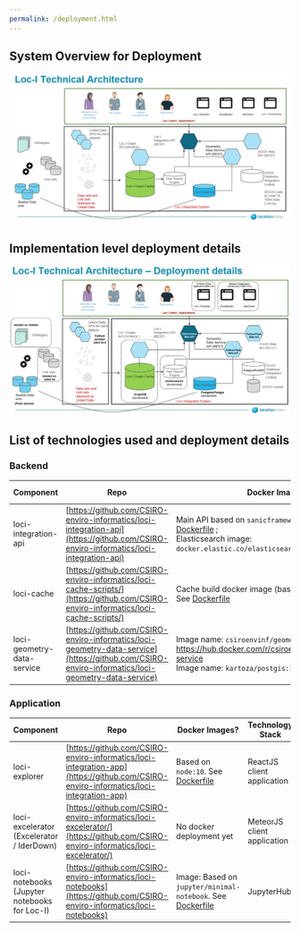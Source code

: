 ```yaml
---
permalink: /deployment.html
---
```


## System Overview for Deployment
![Loc-I System Deployment overview](images/loci-system-overview-deployment.png "System Overview")

## Implementation level deployment details 

![Loc-I System Deployment overview](images/loci-system-deployment-details.png "System Overview")



## List of technologies used and deployment details

### Backend 

 
| Component            | Repo  |   Docker Images? | Technology Stack | Deployment detail |
|---------------------| -------| -------- |  -------| -------- |
| loci-integration-api |  [https://github.com/CSIRO-enviro-informatics/loci-integration-api](https://github.com/CSIRO-enviro-informatics/loci-integration-api)  | Main API based on `sanicframework/sanic:LTS`. [Dockerfile](https://github.com/CSIRO-enviro-informatics/loci-integration-api/blob/master/Dockerfile) ;  <BR> Elasticsearch image: `docker.elastic.co/elasticsearch/elasticsearch:6.3.1` | Python / Sanic / uvicorn <BR> Elasticsearch | AWS ec2 instance |
|loci-cache | [https://github.com/CSIRO-enviro-informatics/loci-cache-scripts/](https://github.com/CSIRO-enviro-informatics/loci-cache-scripts/) |  Cache build docker image (based on `ubuntu:18.04`). See [Dockerfile](https://github.com/CSIRO-enviro-informatics/loci-cache-scripts/blob/jyucsiro/feature/gnaf_gf_harvest/docker/cache/Dockerfile) | GraphDB | AWS ec2 instance |
| loci-geometry-data-service |  [https://github.com/CSIRO-enviro-informatics/loci-geometry-data-service](https://github.com/CSIRO-enviro-informatics/loci-geometry-data-service)|  Image name: `csiroenvinf/geometry-data-service`.  See https://hub.docker.com/r/csiroenvinf/geometry-data-service <br> Image name: `kartoza/postgis:12.0` |  Python-Flask Web API, Postgres/PostGIS 12 | AWS ec2 instance |



### Application

| Component            | Repo  |  Docker Images? | Technology Stack | Deployment detail |
|---------------------| -------| -------- |  -------| -------- |
| loci-explorer |  [https://github.com/CSIRO-enviro-informatics/loci-integration-app](https://github.com/CSIRO-enviro-informatics/loci-integration-app) |  Based on `node:10`. See [Dockerfile](https://github.com/CSIRO-enviro-informatics/loci-integration-app/blob/master/Dockerfile) | ReactJS client application | Deployed and hosted via AWS S3 |
| loci-excelerator (Excelerator / IderDown) |  [https://github.com/CSIRO-enviro-informatics/loci-excelerator/](https://github.com/CSIRO-enviro-informatics/loci-excelerator/) |  No docker deployment yet | MeteorJS client application | Deployed and hosted via AWS ec2 |
| loci-notebooks (Jupyter notebooks for Loc-I) |  [https://github.com/CSIRO-enviro-informatics/loci-notebooks](https://github.com/CSIRO-enviro-informatics/loci-notebooks) |  Image:  Based on `jupyter/minimal-notebook`. See [Dockerfile](https://github.com/CSIRO-enviro-informatics/loci-notebooks/blob/master/Dockerfile) | JupyterHub | Deployed locally or on cloud providers if needed |

